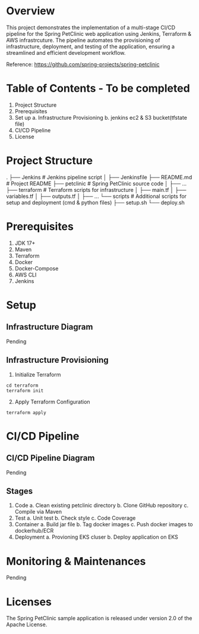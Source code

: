 # Overview

This project demonstrates the implementation of a multi-stage CI/CD pipeline for the Spring PetClinic web application using Jenkins,  Terraform & AWS infrastrcuture. The pipeline automates the provisioning of infrastructure, deployment, and testing of the application, ensuring a streamlined and efficient development workflow.

Reference: https://github.com/spring-projects/spring-petclinic

# Table of Contents - To be completed
1. Project Structure
2. Prerequisites
3. Set up
   a. Infrastructure Provisioning
   b. jenkins ec2 & S3 bucket(tfstate file)
4. CI/CD Pipeline
5. License

# Project Structure
.
├── Jenkins                     # Jenkins pipeline script
│   ├── Jenkinsfile
├── README.md                   # Project README
├── petclinic                   # Spring PetClinic source code
│   ├── ...
├── terraform                   # Terraform scripts for infrastructure
│   ├── main.tf
│   ├── variables.tf
│   ├── outputs.tf
│   ├── ...
└── scripts                     # Additional scripts for setup and deployment (cmd & python files)
    ├── setup.sh
    └── deploy.sh


# Prerequisites
1. JDK 17+
2. Maven
3. Terraform
4. Docker
5. Docker-Compose
6. AWS CLI
7. Jenkins
   

# Setup
## Infrastructure Diagram
Pending

## Infrastructure Provisioning
1. Initialize Terraform
```
cd terraform
terraform init
```

2. Apply Terraform Configuration
```
terraform apply
```

# CI/CD Pipeline
## CI/CD Pipeline Diagram
Pending

## Stages
1. Code
   a. Clean existing petclinic directory
   b. Clone GitHub repository
   c. Compile via Maven
2. Test
   a. Unit test
   b. Check style
   c. Code Coverage
3. Container
   a. Build jar file
   b. Tag docker images
   c. Push docker images to dockerhub/ECR
4. Deployment
   a. Provioning EKS cluser
   b. Deploy application on EKS

# Monitoring & Maintenances
Pending

# Licenses
The Spring PetClinic sample application is released under version 2.0 of the Apache License.